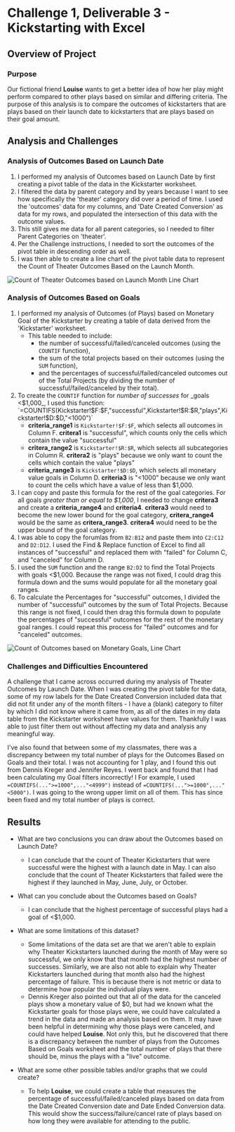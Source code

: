 # Challenge 1, Deliverable 3 - Kickstarting with Excel

## Overview of Project

### Purpose
Our fictional friend **Louise** wants to get a better idea of how her play might perform compared to other plays based on similar and differing criteria. The purpose of this analysis is to compare the outcomes of kickstarters that are plays based on their launch date to kickstarters that are plays based on their goal amount.

## Analysis and Challenges

### Analysis of Outcomes Based on Launch Date
1. I performed my analysis of Outcomes based on Launch Date by first creating a pivot table of the data in the Kickstarter worksheet. 
2. I filtered the data by parent category and by years because I want to see how specifically the 'theater' category did over a period of time. I used the 'outcomes' data for my columns, and 'Date Created Conversion' as data for my rows, and populated the intersection of this data with the outcome values. 
3. This still gives me data for all parent categories, so I needed to filter Parent Categories on 'theater'.
4. Per the Challenge instructions, I needed to sort the outcomes of the pivot table in descending order as well.
5. I was then able to create a line chart of the pivot table data to represent the Count of Theater Outcomes Based on the Launch Month.

![Count of Theater Outcomes based on Launch Month Line Chart](/resources/Theater_Outcomes_vs_Launch.png)

### Analysis of Outcomes Based on Goals
1. I performed my analysis of Outcomes (of Plays) based on Monetary Goal of the Kickstarter by creating a table of data derived from the 'Kickstarter' worksheet.
    - This table needed to include:
      - the number of successful/failed/canceled outcomes (using the `COUNTIF` function),
      - the sum of the total projects based on their outcomes (using the `SUM` function),
      - and the percentages of successful/failed/canceled outcomes out of the Total Projects (by dividing the number of successful/failed/canceled by their total).
2. To create the `COUNTIF` function for _number of successes_ for _goals <$1,000_, I used this function: `=COUNTIFS(Kickstarter!$F:$F,"successful",Kickstarter!$R:$R,"plays",Kickstarter!$D:$D,"<1000")`
    -  **criteria_range1** is `Kickstarter!$F:$F`, which selects all outcomes in Column F. **critera1** is "successful", which counts only the cells which contain the value "successful"
    -  **critera_range2** is `Kickstarter!$R:$R`, which selects all subcategories in Column R. **critera2** is "plays" because we only want to count the cells which contain the value "plays"
    -  **criteria_range3** is `Kickstarter!$D:$D`, which selects all monetary value goals in Column D. **criteria3** is "<1000" because we only want to count the cells which have a value of less than $1,000.
3. I can copy and paste this formula for the rest of the goal categories. For all goals _greater than or equal to $1,000_, I needed to change **critera3** and create a **criteria_range4** and **criteria4**. **critera3** would need to become the new lower bound for the goal category, **critera_range4** would be the same as **critera_range3**. **critera4** would need to be the upper bound of the goal category.
4. I was able to copy the forumlas from `B2:B12` and paste them into `C2:C12` and `D2:D12`. I used the Find & Replace function of Excel to find all instances of "successful" and replaced them with "failed" for Column C, and "canceled" for Column D.
5. I used the `SUM` function and the range `B2:D2` to find the Total Projects with goals <$1,000. Because the range was not fixed, I could drag this formula down and the sums would populate for all the monetary goal ranges.
6.  To calculate the Percentages for "successful" outcomes, I divided the number of "successful" outcomes by the sum of Total Projects. Because this range is not fixed, I could then drag this formula down to populate the percentages of "successful" outcomes for the rest of the monetary goal ranges. I could repeat this process for "failed" outcomes and for "canceled" outcomes.

![Count of Outcomes based on Monetary Goals, Line Chart](/resources/Outcomes_vs_Goals.png)

### Challenges and Difficulties Encountered
A challenge that I came across occurred during my analysis of Theater Outcomes by Launch Date. When I was creating the pivot table for the data, some of my row labels for the Date Created Conversion included data that did not fit under any of the month filters - I have a (blank) category to filter by which I did not know where it came from, as all of the dates in my data table from the Kickstarter worksheet have values for them. Thankfully I was able to just filter them out without affecting my data and analysis any meaningful way.

I've also found that between some of my classmates, there was a discrepancy between my total number of plays for the Outcomes Based on Goals and their total. I was not accounting for 1 play, and I found this out from Dennis Kreger and Jennifer Reyes. I went back and found that I had been calculating my Goal filters incorrectly! I For example, I used `=COUNTIFS(...">=1000",..."<4999")` instead of `=COUNTIFS(...">=1000",..."<5000")`. I was going to the wrong upper limit on all of them. This has since been fixed and my total number of plays is correct.

## Results

- What are two conclusions you can draw about the Outcomes based on Launch Date?
	- I can conclude that the count of Theater Kickstarters that were successful were the highest with a launch date in May. I can also conclude that the count of Theater Kickstarters that failed were the highest if they launched in May, June, July, or October.

- What can you conclude about the Outcomes based on Goals?
	- I can conclude that the highest percentage of successful plays had a goal of <$1,000.
- What are some limitations of this dataset?
	- Some limitations of the data set are that we aren't able to explain why Theater Kickstarters launched during the month of May were so successful, we only know that that month had the highest number of successes. Similarly, we are also not able to explain why Theater Kickstarters launched during that month also had the highest percentage of failure. This is because there is not metric or data to determine how popular the individual plays were.
	- Dennis Kreger also pointed out that all of the data for the canceled plays show a monetary value of $0, but had we known what the Kickstarter goals for those plays were, we could have calculated a trend in the data and made an analysis based on them. It may have been helpful in determining why those plays were canceled, and could have helped **Louise**. Not only this, but he discovered that there is a discrepancy between the number of plays from the Outcomes Based on Goals worksheet and the total number of plays that there should be, minus the plays with a "live" outcome.

- What are some other possible tables and/or graphs that we could create?
	- To help **Louise**, we could create a table that measures the percentage of successful/failed/canceled plays based on data from the Date Created Conversion date and Date Ended Conversion data. This would show the success/failure/cancel rate of plays based on how long they were available for attending to the public.
